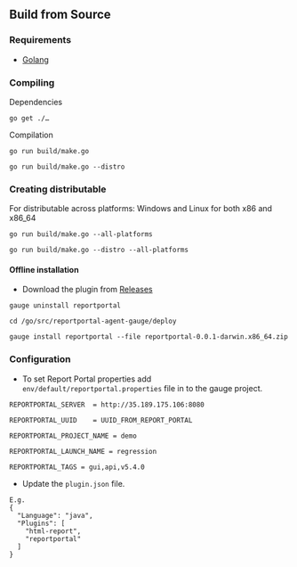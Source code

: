 ## Build from Source

### Requirements
* [Golang](http://golang.org/)

### Compiling

Dependencies
```
go get ./…
```
Compilation
```
go run build/make.go
```
```
go run build/make.go --distro
```
### Creating distributable


For distributable across platforms: Windows and Linux for both x86 and x86_64

```
go run build/make.go --all-platforms
```
```
go run build/make.go --distro --all-platforms
```
#### Offline installation
* Download the plugin from [Releases](https://github.com/gemunulk)
```
gauge uninstall reportportal
```
```
cd /go/src/reportportal-agent-gauge/deploy
```
```
gauge install reportportal --file reportportal-0.0.1-darwin.x86_64.zip
```

### Configuration

* To set Report Portal properties add `env/default/reportportal.properties` file in to the gauge project.
```
REPORTPORTAL_SERVER  = http://35.189.175.106:8080
```
```
REPORTPORTAL_UUID    = UUID_FROM_REPORT_PORTAL
```
```
REPORTPORTAL_PROJECT_NAME = demo
```
```
REPORTPORTAL_LAUNCH_NAME = regression
```
```
REPORTPORTAL_TAGS = gui,api,v5.4.0
```

* Update the `plugin.json` file.
```
E.g.
{
  "Language": "java",
  "Plugins": [
    "html-report",
    "reportportal"
  ]
}

```
